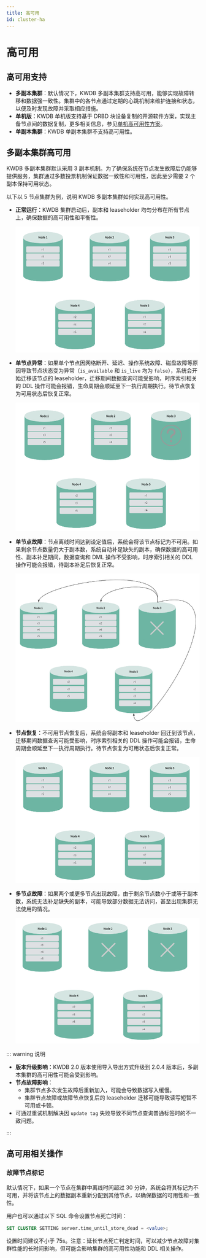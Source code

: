 ```yaml
---
title: 高可用
id: cluster-ha
---
```


# 高可用

## 高可用支持

- **多副本集群**：默认情况下，KWDB 多副本集群支持高可用，能够实现故障转移和数据强一致性。集群中的各节点通过定期的心跳机制来维护连接和状态，以便及时发现故障并采取相应措施。
- **单机版**：KWDB 单机版支持基于 DRBD 块设备复制的开源软件方案，实现主备节点间的数据复制，更多相关信息，参见[单机高可用性方案](../best-practices/single-ha.md)。
- **单副本集群**：KWDB 单副本集群不支持高可用性。

## 多副本集群高可用

KWDB 多副本集群默认采用 3 副本机制。为了确保系统在节点发生故障后仍能够提供服务，集群通过多数投票机制保证数据一致性和可用性，因此至少需要 2 个副本保持可用状态。

以下以 5 节点集群为例，说明 KWDB 多副本集群如何实现高可用性。

- **正常运行**：KWDB 集群启动后，副本和 leaseholder 均匀分布在所有节点上，确保数据的高可用性和平衡性。

  ![img](../static/db-operation/cluster-start.png)

- **单节点异常**：如果单个节点因网络断开、延迟、操作系统故障、磁盘故障等原因导致节点状态变为异常（`is_available` 和 `is_live` 均为 `false`），系统会开始迁移该节点的 leaseholder，迁移期间数据查询可能受影响，时序索引相关的 DDL 操作可能会报错，生命周期会顺延至下一执行周期执行。待节点恢复为可用状态后恢复正常。

  ![img](../static/db-operation/unhealthy.png)

- **单节点故障**：节点离线时间达到设定值后，系统会将该节点标记为不可用。如果剩余节点数量仍大于副本数，系统自动补足缺失的副本，确保数据的高可用性、副本补足期间，数据查询和 DML 操作不受影响，时序索引相关的 DDL 操作可能会报错，待副本补足后恢复正常。

  ![img](../static/db-operation/dead.png)

- **节点恢复**：不可用节点恢复后，系统会将副本和 leaseholder 回迁到该节点，迁移期间数据查询可能受影响，时序索引相关的 DDL 操作可能会报错，生命周期会顺延至下一执行周期执行。待节点恢复为可用状态后恢复正常。
  
  ![img](../static/db-operation/recover.png)
- **多节点故障**：如果两个或更多节点出现故障，由于剩余节点数小于或等于副本数，系统无法补足缺失的副本，可能导致部分数据无法访问，甚至出现集群无法使用的情况。

  ![img](../static/db-operation/cluster-dead.png)

::: warning 说明

- **版本升级影响**：KWDB 2.0 版本使用导入导出方式升级到 2.0.4 版本后，多副本集群的高可用性可能会受到影响。
- **节点故障影响**：
  - 集群节点多次发生故障后重新加入，可能会导致数据写入缓慢。
  - 集群节点故障或故障节点恢复后的 leaseholder 迁移可能导致读写短暂不可用或卡顿。
- 可通过重试机制解决因 `update tag` 失败导致不同节点查询普通标签时的不一致问题。

:::

## 高可用相关操作

### 故障节点标记

默认情况下，如果一个节点在集群中离线时间超过 30 分钟，系统会将其标记为不可用，并将该节点上的数据副本重新分配到其他节点，以确保数据的可用性和一致性。

用户也可以通过以下 SQL 命令设置节点死亡时间：

```SQL
SET CLUSTER SETTING server.time_until_store_dead = <value>;
```

设置时间建议不小于 75s。注意：延长节点死亡判定时间，可以减少节点故障对集群性能的长时间影响，但可能会影响集群的高可用性功能和 DDL 相关操作。